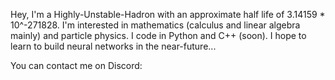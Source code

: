 Hey, I'm a Highly-Unstable-Hadron with an approximate half life of 3.14159 * 10^-271828.
I'm interested in mathematics (calculus and linear algebra mainly) and particle physics.
I code in Python and C++ (soon).
I hope to learn to build neural networks in the near-future...

You can contact me on Discord: 

<!---
Highly-Unstable-Hadron/Highly-Unstable-Hadron is a ✨ special ✨ repository because its `README.md` (this file) appears on your GitHub profile.
You can click the Preview link to take a look at your changes.
--->
